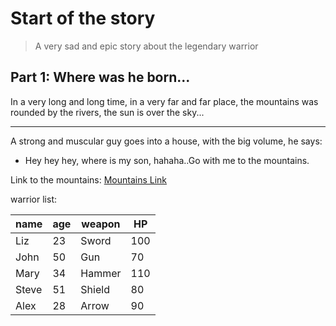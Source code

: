 # Start of the story

> A very sad and epic story about the legendary warrior

## Part 1: Where was he born...

In a very long and long time, in a very far and far place, the mountains was rounded by the rivers, the sun is over the sky...

---

A strong and muscular guy goes into a house, with the big volume, he says:

- Hey hey hey, where is my son, hahaha..Go with me to the mountains.

Link to the mountains: [Mountains Link](https://en.wikipedia.org/wiki/Mountains)

warrior list:

| name | age | weapon | HP |
| --- | --- | --- | --- |
| Liz | 23 | Sword | 100 |
| John | 50 | Gun | 70 |
| Mary | 34 | Hammer | 110 |
| Steve | 51 | Shield | 80 |
| Alex | 28 | Arrow | 90 |

